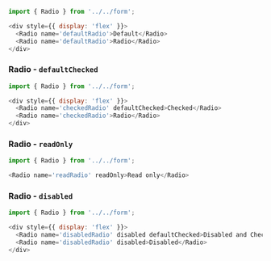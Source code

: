 ```js
import { Radio } from '../../form';

<div style={{ display: 'flex' }}>
  <Radio name='defaultRadio'>Default</Radio>
  <Radio name='defaultRadio'>Radio</Radio>
</div>
```


### Radio - `defaultChecked`


```js
import { Radio } from '../../form';

<div style={{ display: 'flex' }}>
  <Radio name='checkedRadio' defaultChecked>Checked</Radio>
  <Radio name='checkedRadio'>Radio</Radio>
</div>
```


### Radio - `readOnly`


```js
import { Radio } from '../../form';

<Radio name='readRadio' readOnly>Read only</Radio>
```


### Radio - `disabled`


```js
import { Radio } from '../../form';

<div style={{ display: 'flex' }}>
  <Radio name='disabledRadio' disabled defaultChecked>Disabled and Checked</Radio>
  <Radio name='disabledRadio' disabled>Disabled</Radio>
</div>
```
